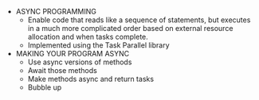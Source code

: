 * ASYNC PROGRAMMING
    * Enable code that reads like a sequence of statements, but executes in a much more complicated order based on external resource allocation and when tasks complete. 
    * Implemented using the Task Parallel library 
* MAKING YOUR PROGRAM ASYNC
    * Use async versions of methods 
    * Await those methods 
    * Make methods async and return tasks 
    * Bubble up 